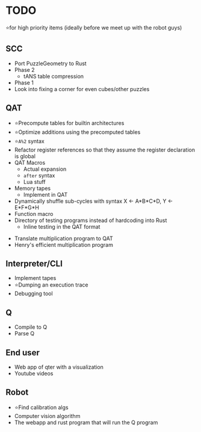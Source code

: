 # TODO

⭐for high priority items (ideally before we meet up with the robot guys)

## SCC

- Port PuzzleGeometry to Rust
- Phase 2
  - tANS table compression
- Phase 1
- Look into fixing a corner for even cubes/other puzzles

## QAT

- ⭐Precompute tables for builtin architectures
- ⭐Optimize additions using the precomputed tables
- ⭐`A%2` syntax
- Refactor register references so that they assume the register declaration is global
- QAT Macros
  - Actual expansion
  - `after` syntax
  - Lua stuff
- Memory tapes
  - Implement in QAT
- Dynamically shuffle sub-cycles with syntax X ← A\*B\*C\*D, Y ← E\*F\*G\*H
- Function macro
- Directory of testing programs instead of hardcoding into Rust
  - Inline testing in the QAT format
<!-- Aren't these two are the same thing -->
- Translate multiplication program to QAT
- Henry's efficient multiplication program

## Interpreter/CLI

- Implement tapes
- ⭐Dumping an execution trace
- Debugging tool

## Q

- Compile to Q
- Parse Q

## End user

- Web app of qter with a visualization
- Youtube videos

## Robot

- ⭐Find calibration algs
- Computer vision algorithm
- The webapp and rust program that will run the Q program

